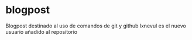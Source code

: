 # blogpost
Blogpost destinado al uso de comandos de git y github
lxnevul es el nuevo usuario añadido al repositorio

